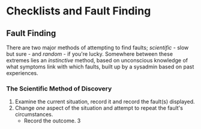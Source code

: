 # Checklists and Fault Finding
## Fault Finding
There are two major methods of attempting to find faults; *scientific* - slow but sure - and *random* - if you're lucky. Somewhere between these extremes lies an *instinctive* method, based on unconscious knowledge of what symptoms link with which faults, built up by a sysadmin based on past experiences.

### The Scientific Method of Discovery
1) Examine the current situation, record it and record the fault(s) displayed.
2) Change *one* aspect of the situation and attempt to repeat the fault's circumstances.
	- Record the outcome.
3